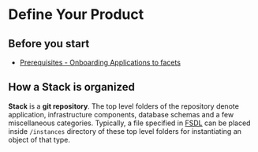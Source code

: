 # **Define Your Product**

## **Before you start** ##
* [Prerequisites - Onboarding Applications to facets](../getting_started/prerequisites.md)

## **How a Stack is organized**

**Stack** is a **git repository**. The top level folders of the repository denote application, infrastructure components,
database schemas and a few miscellaneous categories. Typically, a file specified in [FSDL](./README.md) can be placed inside `/instances` directory of these top level folders for 
instantiating an object of that type.


